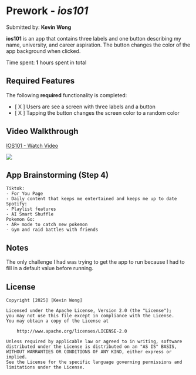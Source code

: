 
# Prework - *ios101*

Submitted by: **Kevin Wong**

**ios101** is an app that contains three labels and one button describing my name, university, and career aspiration. The button changes the color of the app background when clicked.

Time spent: **1** hours spent in total

## Required Features

The following **required** functionality is completed:

- [ X ] Users are see a screen with three labels and a button
- [ X ] Tapping the button changes the screen color to a random color
 
## Video Walkthrough

<div>
    <a href="https://www.loom.com/share/094042e1500a4331a5f7159cf8639d8b">
      <p>IOS101 - Watch Video</p>
    </a>
    <a href="https://www.loom.com/share/094042e1500a4331a5f7159cf8639d8b">
      <img style="max-width:300px;" src="https://cdn.loom.com/sessions/thumbnails/094042e1500a4331a5f7159cf8639d8b-fc30f9e2f7ddb7fc-full-play.gif">
    </a>
</div>

## App Brainstorming (Step 4)

    Tiktok:
    - For You Page
    - Daily content that keeps me entertained and keeps me up to date
    Spotify:
    - Playlist features
    - AI Smart Shuffle
    Pokemon Go:
    - AR+ mode to catch new pokemon
    - Gym and raid battles with friends

## Notes

The only challenge I had was trying to get the app to run because I had to fill in a default value before running.

## License

    Copyright [2025] [Kevin Wong]

    Licensed under the Apache License, Version 2.0 (the "License");
    you may not use this file except in compliance with the License.
    You may obtain a copy of the License at

        http://www.apache.org/licenses/LICENSE-2.0

    Unless required by applicable law or agreed to in writing, software
    distributed under the License is distributed on an "AS IS" BASIS,
    WITHOUT WARRANTIES OR CONDITIONS OF ANY KIND, either express or implied.
    See the License for the specific language governing permissions and
    limitations under the License.
